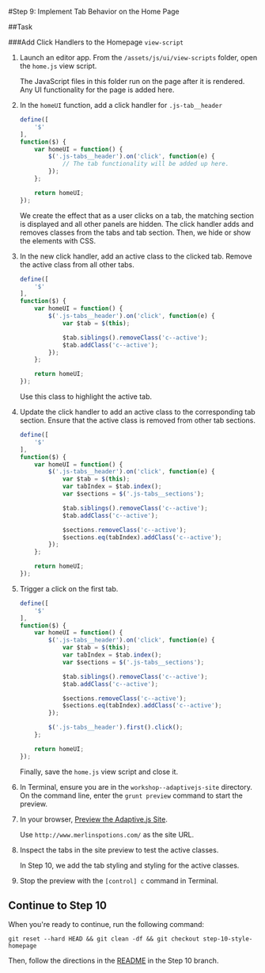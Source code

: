 #Step 9: Implement Tab Behavior on the Home Page

##Task

###Add Click Handlers to the Homepage `view-script`

1. Launch an editor app. From the `/assets/js/ui/view-scripts` folder, open the `home.js` view script.

    The JavaScript files in this folder run on the page after it is rendered. Any UI functionality for the page is added here.

2. In the `homeUI` function, add a click handler for `.js-tab__header`

    ```javascript
    define([
        '$'
    ],
    function($) {
        var homeUI = function() {
            $('.js-tabs__header').on('click', function(e) {
                // The tab functionality will be added up here.
            });
        };

        return homeUI;
    });
    ```

    We create the effect that as a user clicks on a tab, the matching section is displayed and all other panels are hidden. The click handler adds and removes classes from the tabs and tab section. Then, we hide or show the elements with CSS.

3. In the new click handler, add an active class to the clicked tab. Remove the active class from all other tabs.

    ```javascript
    define([
        '$'
    ],
    function($) {
        var homeUI = function() {
            $('.js-tabs__header').on('click', function(e) {
                var $tab = $(this);

                $tab.siblings().removeClass('c--active');
                $tab.addClass('c--active');
            });
        };

        return homeUI;
    });
    ```

    Use this class to highlight the active tab.

4. Update the click handler to add an active class to the corresponding tab section. Ensure that the active class is removed from other tab sections.

    ```javascript
    define([
        '$'
    ],
    function($) {
        var homeUI = function() {
            $('.js-tabs__header').on('click', function(e) {
                var $tab = $(this);
                var tabIndex = $tab.index();
                var $sections = $('.js-tabs__sections');

                $tab.siblings().removeClass('c--active');
                $tab.addClass('c--active');

                $sections.removeClass('c--active');
                $sections.eq(tabIndex).addClass('c--active');
            });
        };

        return homeUI;
    });
    ```

5. Trigger a click on the first tab.

    ```javascript
    define([
        '$'
    ],
    function($) {
        var homeUI = function() {
            $('.js-tabs__header').on('click', function(e) {
                var $tab = $(this);
                var tabIndex = $tab.index();
                var $sections = $('.js-tabs__sections');

                $tab.siblings().removeClass('c--active');
                $tab.addClass('c--active');

                $sections.removeClass('c--active');
                $sections.eq(tabIndex).addClass('c--active');
            });

            $('.js-tabs__header').first().click();
        };

        return homeUI;
    });
    ```
    
    Finally, save the `home.js` view script and close it.

6. In Terminal, ensure you are in the `workshop--adaptivejs-site` directory. On the command line, enter the `grunt preview` command to start the preview.
7. In your browser, [Preview the Adaptive.js Site](https://cloud.mobify.com/docs/adaptivejs/getting-started/new-project/#/start-adaptivejs-server).
    
    Use `http://www.merlinspotions.com/` as the site URL.

8. Inspect the tabs in the site preview to test the active classes.

    In Step 10, we add the tab styling and styling for the active classes.

9. Stop the preview with the `[control] c` command in Terminal.


## Continue to Step 10

When you're ready to continue, run the following command:

```
git reset --hard HEAD && git clean -df && git checkout step-10-style-homepage
```

Then, follow the directions in the [README](https://github.com/mobify/workshop--adaptivejs-site/blob/step-10-style-homepage/README.md) in the Step 10 branch.
